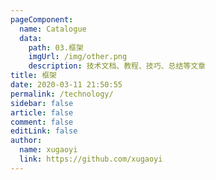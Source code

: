 ```yaml
---
pageComponent:
  name: Catalogue
  data:
    path: 03.框架
    imgUrl: /img/other.png
    description: 技术文档、教程、技巧、总结等文章
title: 框架
date: 2020-03-11 21:50:55
permalink: /technology/
sidebar: false
article: false
comment: false
editLink: false
author:
  name: xugaoyi
  link: https://github.com/xugaoyi
---
```


